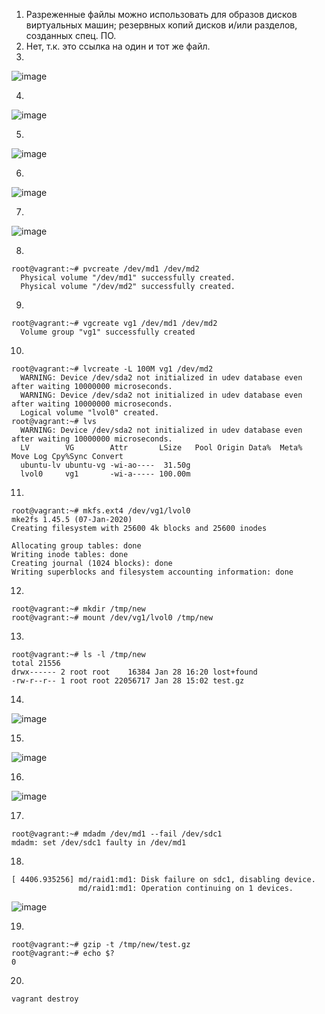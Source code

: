 1. Разреженные файлы можно использовать для
образов дисков виртуальных машин;
резервных копий дисков и/или разделов, созданных спец. ПО.
2. Нет, т.к. это ссылка на один и тот же файл.
3.
![image](https://user-images.githubusercontent.com/95243483/151575722-104e7fb7-4846-4ff3-b41c-cf481466c68b.png)

4.
![image](https://user-images.githubusercontent.com/95243483/151578367-ea44731c-0cf0-42a2-bacd-8842cb1c63a7.png)

5.
![image](https://user-images.githubusercontent.com/95243483/151580151-c56e7380-0110-409b-9727-bd9abae90c1f.png)

6.
![image](https://user-images.githubusercontent.com/95243483/151581277-2d7834b8-8d9c-4da0-8131-3b3a96e5582a.png)

7.
![image](https://user-images.githubusercontent.com/95243483/151581731-a7e81428-174f-4b3b-bcff-411e25b803bb.png)

8.
```
root@vagrant:~# pvcreate /dev/md1 /dev/md2
  Physical volume "/dev/md1" successfully created.
  Physical volume "/dev/md2" successfully created.
```
9.
```
root@vagrant:~# vgcreate vg1 /dev/md1 /dev/md2
  Volume group "vg1" successfully created
```
10.
```
root@vagrant:~# lvcreate -L 100M vg1 /dev/md2
  WARNING: Device /dev/sda2 not initialized in udev database even after waiting 10000000 microseconds.
  WARNING: Device /dev/sda2 not initialized in udev database even after waiting 10000000 microseconds.
  Logical volume "lvol0" created.
root@vagrant:~# lvs
  WARNING: Device /dev/sda2 not initialized in udev database even after waiting 10000000 microseconds.
  LV        VG        Attr       LSize   Pool Origin Data%  Meta%  Move Log Cpy%Sync Convert
  ubuntu-lv ubuntu-vg -wi-ao----  31.50g                                                 
  lvol0     vg1       -wi-a----- 100.00m
  ```
11.
```
root@vagrant:~# mkfs.ext4 /dev/vg1/lvol0
mke2fs 1.45.5 (07-Jan-2020)
Creating filesystem with 25600 4k blocks and 25600 inodes

Allocating group tables: done
Writing inode tables: done
Creating journal (1024 blocks): done
Writing superblocks and filesystem accounting information: done
```
12.
```
root@vagrant:~# mkdir /tmp/new
root@vagrant:~# mount /dev/vg1/lvol0 /tmp/new
```
13.
```
root@vagrant:~# ls -l /tmp/new
total 21556
drwx------ 2 root root    16384 Jan 28 16:20 lost+found
-rw-r--r-- 1 root root 22056717 Jan 28 15:02 test.gz
```
14.
![image](https://user-images.githubusercontent.com/95243483/151583882-aa76cb6e-0d11-4b1d-b99b-4d93b84b1cbd.png)

15.
![image](https://user-images.githubusercontent.com/95243483/151584095-547cc436-95fe-4583-8672-17c1e5036703.png)

16.
![image](https://user-images.githubusercontent.com/95243483/151584838-a496d473-ef4d-41df-bb3a-78dc17dc9bc7.png)

17.
```
root@vagrant:~# mdadm /dev/md1 --fail /dev/sdc1
mdadm: set /dev/sdc1 faulty in /dev/md1
```
18.
```
[ 4406.935256] md/raid1:md1: Disk failure on sdc1, disabling device.
               md/raid1:md1: Operation continuing on 1 devices.
```

![image](https://user-images.githubusercontent.com/95243483/151585954-121a170f-44c2-42ce-9a17-b9badb132b28.png)

19.
```
root@vagrant:~# gzip -t /tmp/new/test.gz
root@vagrant:~# echo $?
0
```
20.
```
vagrant destroy
```
